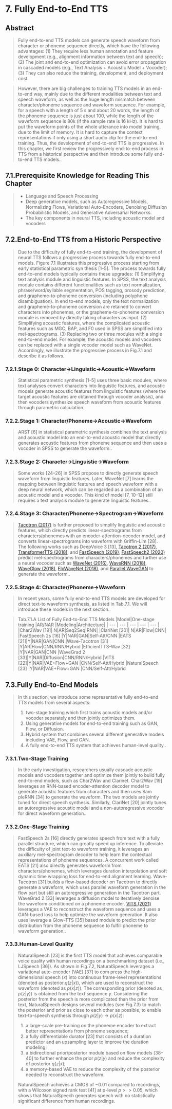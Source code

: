 # 7. Fully End-to-End TTS

## Abstract

> Fully end-to-end TTS models can generate speech waveform from character or phoneme sequence directly, which have the following advantages: 
> (1) They require less human annotation and feature development (e.g., alignment information between text and speech); 
> (2) The joint and end-to-end optimization can avoid error propagation in cascaded models (e.g., Text Analysis + Acoustic Model + Vocoder); 
> (3) They can also reduce the training, development, and deployment cost.

> However, there are big challenges to training TTS models in an end-to-end way, mainly due to the different modalities between text and speech waveform, as well as the huge length mismatch between character/phoneme sequence and waveform sequence.
> For example, for a speech with a length of 5 s and about 20 words, the length of the phoneme sequence is just about 100, while the length of the waveform sequence is 80k (if the sample rate is 16 kHz).
> It is hard to put the waveform points of the whole utterance into model training, due to the limit of memory.
> It is hard to capture the context representations if only using a short audio clip for the end-to-end training.
> Thus, the development of end-to-end TTS is progressive.
> In this chapter, we first review the progressively end-to-end process in TTS from a historical perspective and then introduce some fully end-to-end TTS models..

## 7.1.Prerequisite Knowledge for Reading This Chapter
> - Language and Speech Processing
> - Deep generative models, such as Autoregressive Models, Normalizing Flows, Variational Auto-Encoders, Denoising Diffusion Probabilistic Models, and Generative Adversarial Networks.
> - The key components in neural TTS, including acoustic model and vocoders

## 7.2.End-to-End TTS from a Historic Perspective

> Due to the difficulty of fully end-to-end training, the development of neural TTS follows a progressive process towards fully end-to-end models.
> Figure 7.1 illustrates this progressive process starting from early statistical parametric syn thesis [1–5].
> The process towards fully end-to-end models typically contains these upgrades: (1) Simplifying text analysis module and linguistic features.
> In SPSS, the text analysis module contains different functionalities such as text normalization, phrase/word/syllable segmentation, POS tagging, prosody prediction, and grapheme-to-phoneme conversion (including polyphone disambiguation).
> In end to-end models, only the text normalization and grapheme-to-phoneme conversion are retained to convert characters into phonemes, or the grapheme-to-phoneme conversion module is removed by directly taking characters as input. (2) Simplifying acoustic features, where the complicated acoustic features such as MGC, BAP, and F0 used in SPSS are simplified into mel-spectrograms. (3) Replacing two or three modules with a single end-to-end model.
> For example, the acoustic models and vocoders can be replaced with a single vocoder model such as WaveNet.
> Accordingly, we illustrate the progressive process in Fig.7.1 and describe it as follows.

### 7.2.1.Stage 0: Character→Linguistic→Acoustic→Waveform

> Statistical parametric synthesis [1–5] uses three basic modules, where text analyses convert characters into linguistic features, and acoustic models generate acoustic features from linguistic features (where the target acoustic features are obtained through vocoder analysis), and then vocoders synthesize speech waveform from acoustic features through parametric calculation..

### 7.2.2.Stage 1: Character/Phoneme→Acoustic→Waveform

> ARST [6] in statistical parametric synthesis combines the text analysis and acoustic model into an end-to-end acoustic model that directly generates acoustic features from phoneme sequence and then uses a vocoder in SPSS to generate the waveform..

### 7.2.3.Stage 2: Character→Linguistic→Waveform

> Some works [24–26] in SPSS propose to directly generate speech waveform from linguistic features.
> Later, WaveNet [7] learns the mapping between linguistic features and speech waveform with a deep neural network, which can be regarded as a combination of an acoustic model and a vocoder.
> This kind of model [7, 10–12] still requires a text analysis module to generate linguistic features..

### 7.2.4.Stage 3: Character/Phoneme→Spectrogram→Waveform

> [Tacotron (2017)](../../Models/TTS2_Acoustic/2017.03.29_Tacotron.md) is further proposed to simplify linguistic and acoustic features, which directly predicts linear-spectrograms from characters/phonemes with an encoder-attention-decoder model, and converts linear-spectrograms into waveform with Griffin-Lim [28].
> The following works such as DeepVoice 3 [13], [Tacotron 2 (2017)](../../Models/TTS2_Acoustic/2017.12.16_Tacotron2.md), [TransformerTTS (2018)](../../Models/TTS2_Acoustic/2018.09.19_Transformer_TTS.md), and [FastSpeech (2019)](../../Models/TTS2_Acoustic/2019.05.22_FastSpeech.md), [FastSpeech2 (2020)](../../Models/TTS2_Acoustic/2020.06.08_FastSpeech2.md) predict mel-spectrograms from characters/phonemes and further use a neural vocoder such as [WaveNet (2016)](../../Models/TTS3_Vocoder/2016.09.12_WaveNet.md), [WaveRNN (2018)](../../Models/TTS3_Vocoder/2018.02.23_WaveRNN.md), [WaveGlow (2018)](../../Models/TTS3_Vocoder/2018.10.31_WaveGlow.md), [FloWaveNet (2018)](../../Models/TTS3_Vocoder/2018.11.06_FloWaveNet.md), and [Parallel WaveGAN](../../Models/TTS3_Vocoder/2019.10.25_Parallel_WaveGAN.md) to generate the waveform..

### 7.2.5.Stage 4: Character/Phoneme→Waveform

> In recent years, some fully end-to-end TTS models are developed for direct text-to waveform synthesis, as listed in Tab.7.1.
> We will introduce these models in the next section..

> Tab.7.1.A List of Fully End-to-End TTS Models
> |Model|One-stage training |AR/NAR |Modeling|Architecture|
> | --- | --- | --- | --- | --- |
> |Char2Wav [19]| N|AR|Seq2Seq|RNN|
> |ClariNet [20]| N|AR|Flow|CNN|
> |FastSpeech 2s [16] |Y|NAR|GAN|Self-Att/CNN 
> |EATS [21]|Y|NAR|GAN|CNN 
> |Wave-Tacotron [31] |Y|AR|Flow|CNN/RNN/Hybrid 
> |EfficientTTS-Wav [32] |Y|NAR|GAN|CNN 
> |WaveGrad 2 [33]|Y|NAR|Diffusion|CNN/RNN/Hybrid 
> |VITS [22]|Y|NAR|VAE+Flow+GAN |CNN/Self-Att/Hybrid 
> |NaturalSpeech [23] |Y|NAR|VAE+Flow+GAN |CNN/Self-Att/Hybrid

## 7.3.Fully End-to-End Models

> In this section, we introduce some representative fully end-to-end TTS models from several aspects: 
> 1. two-stage training which first trains acoustic models and/or vocoder separately and then jointly optimizes them. 
> 2. Using generative models for end-to-end training such as GAN, Flow, or Diffusion.
> 3. Hybrid system that combines several different generative models including VAE, Flow, and GAN. 
> 4. A fully end-to-end TTS system that achieves human-level quality..

### 7.3.1.Two-Stage Training

> In the early investigation, researchers usually cascade acoustic models and vocoders together and optimize them jointly to build fully end-to-end models, such as Char2Wav and Clarinet.
> Char2Wav [19] leverages an RNN-based encoder-attention decoder model to generate acoustic features from characters and then uses Sam pleRNN [34] to generate the waveform.
> The two models are jointly tuned for direct speech synthesis.
> Similarly, ClariNet [20] jointly tunes an autoregressive acoustic model and a non-autoregressive vocoder for direct waveform generation..

### 7.3.2.One-Stage Training

> FastSpeech 2s [16] directly generates speech from text with a fully parallel structure, which can greatly speed up inference.
> To alleviate the difficulty of joint text-to waveform training, it leverages an auxiliary mel-spectrogram decoder to help learn the contextual representations of phoneme sequences.
> A concurrent work called EATS [21] also directly generates waveform from characters/phonemes, which leverages duration interpolation and soft dynamic time wrapping loss for end-to-end alignment learning.
> Wave-Tacotron [31] builds a flow-based decoder on Tacotron to directly generate a waveform, which uses parallel waveform generation in the flow part but still an autoregressive generation in the Tacotron part.
> WaveGrad 2 [33] leverages a diffusion model to iteratively denoise the waveform conditioned on a phoneme encoder.
> [VITS (2021)](../../Models/E2E/2021.06.11_VITS.md) leverages a VAE to reconstruct the waveform sequence and uses a GAN-based loss to help optimize the waveform generation.
> It also uses leverage a Glow-TTS [35] based module to predict the prior distribution from the phoneme sequence to fulfill phoneme to waveform generation..

### 7.3.3.Human-Level Quality
> NaturalSpeech [23] is the first TTS model that achieves comparable voice quality with human recordings on a benchmarking dataset (i.e., LJSpeech [36]).
> As shown in Fig.7.2, NaturalSpeech leverages a variational auto-encoder (VAE) [37] to com press the high-dimensional speech ($x$) into continuous frame-level representations (denoted as posterior.$q(z|x)$), which are used to reconstruct the waveform (denoted as $p(x|z)$).
> The corresponding prior (denoted as $p(z|y)$) is obtained from the text sequence $y$.
> Considering the posterior from the speech is more complicated than the prior from text, NaturalSpeech designs several modules (see Fig.7.3) to match the posterior and prior as close to each other as possible, to enable text-to-speech synthesis through $p(z|y) \to p(x|z)$: 
> 1. a large-scale pre-training on the phoneme encoder to extract better representations from phoneme sequence; 
> 2. a fully differentiable durator [23] that consists of a duration predictor and an upsampling layer to improve the duration modeling; 
> 3. a bidirectional prior/posterior module based on flow models [38–40] to further enhance the prior $p(z|y)$ and reduce the complexity of posterior $q(z|x)$;
> 4. a memory-based VAE to reduce the complexity of the posterior needed to reconstruct the waveform.
> 
> NaturalSpeech achieves a CMOS of $−0.01$ compared to recordings, with a Wilcoxon signed rank test [41] at p-level $p>>0.05$, which shows that NaturalSpeech generates speech with no statistically significant difference from human recordings.